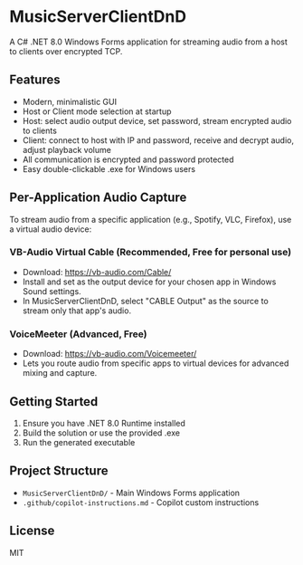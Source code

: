 # MusicServerClientDnD

A C# .NET 8.0 Windows Forms application for streaming audio from a host to clients over encrypted TCP.

## Features
- Modern, minimalistic GUI
- Host or Client mode selection at startup
- Host: select audio output device, set password, stream encrypted audio to clients
- Client: connect to host with IP and password, receive and decrypt audio, adjust playback volume
- All communication is encrypted and password protected
- Easy double-clickable .exe for Windows users

## Per-Application Audio Capture
To stream audio from a specific application (e.g., Spotify, VLC, Firefox), use a virtual audio device:

### VB-Audio Virtual Cable (Recommended, Free for personal use)
- Download: https://vb-audio.com/Cable/
- Install and set as the output device for your chosen app in Windows Sound settings.
- In MusicServerClientDnD, select "CABLE Output" as the source to stream only that app's audio.

### VoiceMeeter (Advanced, Free)
- Download: https://vb-audio.com/Voicemeeter/
- Lets you route audio from specific apps to virtual devices for advanced mixing and capture.

## Getting Started
1. Ensure you have .NET 8.0 Runtime installed
2. Build the solution or use the provided .exe
3. Run the generated executable

## Project Structure
- `MusicServerClientDnD/` - Main Windows Forms application
- `.github/copilot-instructions.md` - Copilot custom instructions

## License
MIT

